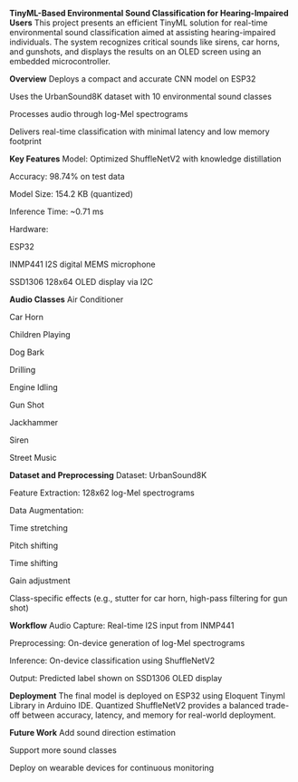 **TinyML-Based Environmental Sound Classification for Hearing-Impaired Users**
This project presents an efficient TinyML solution for real-time environmental sound classification aimed at assisting hearing-impaired individuals. The system recognizes critical sounds like sirens, car horns, and gunshots, and displays the results on an OLED screen using an embedded microcontroller.

**Overview**
Deploys a compact and accurate CNN model on ESP32

Uses the UrbanSound8K dataset with 10 environmental sound classes

Processes audio through log-Mel spectrograms

Delivers real-time classification with minimal latency and low memory footprint

**Key Features**
Model: Optimized ShuffleNetV2 with knowledge distillation

Accuracy: 98.74% on test data

Model Size: 154.2 KB (quantized)

Inference Time: ~0.71 ms

Hardware:

ESP32

INMP441 I2S digital MEMS microphone

SSD1306 128x64 OLED display via I2C

**Audio Classes**
Air Conditioner

Car Horn

Children Playing

Dog Bark

Drilling

Engine Idling

Gun Shot

Jackhammer

Siren

Street Music

**Dataset and Preprocessing**
Dataset: UrbanSound8K

Feature Extraction: 128x62 log-Mel spectrograms

Data Augmentation:

Time stretching

Pitch shifting

Time shifting

Gain adjustment

Class-specific effects (e.g., stutter for car horn, high-pass filtering for gun shot)

**Workflow**
Audio Capture: Real-time I2S input from INMP441

Preprocessing: On-device generation of log-Mel spectrograms

Inference: On-device classification using ShuffleNetV2

Output: Predicted label shown on SSD1306 OLED display

**Deployment**
The final model is deployed on ESP32 using Eloquent Tinyml Library in Arduino IDE. Quantized ShuffleNetV2 provides a balanced trade-off between accuracy, latency, and memory for real-world deployment.

**Future Work**
Add sound direction estimation

Support more sound classes

Deploy on wearable devices for continuous monitoring
